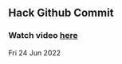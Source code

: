 
 ## Hack Github Commit 
 ### Watch video <a href="https://www.youtube.com">here</a> 
 Fri 24 Jun 2022 
